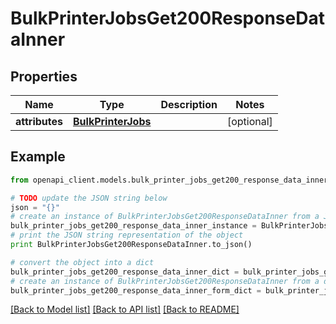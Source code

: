 # BulkPrinterJobsGet200ResponseDataInner


## Properties
Name | Type | Description | Notes
------------ | ------------- | ------------- | -------------
**attributes** | [**BulkPrinterJobs**](BulkPrinterJobs.md) |  | [optional] 

## Example

```python
from openapi_client.models.bulk_printer_jobs_get200_response_data_inner import BulkPrinterJobsGet200ResponseDataInner

# TODO update the JSON string below
json = "{}"
# create an instance of BulkPrinterJobsGet200ResponseDataInner from a JSON string
bulk_printer_jobs_get200_response_data_inner_instance = BulkPrinterJobsGet200ResponseDataInner.from_json(json)
# print the JSON string representation of the object
print BulkPrinterJobsGet200ResponseDataInner.to_json()

# convert the object into a dict
bulk_printer_jobs_get200_response_data_inner_dict = bulk_printer_jobs_get200_response_data_inner_instance.to_dict()
# create an instance of BulkPrinterJobsGet200ResponseDataInner from a dict
bulk_printer_jobs_get200_response_data_inner_form_dict = bulk_printer_jobs_get200_response_data_inner.from_dict(bulk_printer_jobs_get200_response_data_inner_dict)
```
[[Back to Model list]](../README.md#documentation-for-models) [[Back to API list]](../README.md#documentation-for-api-endpoints) [[Back to README]](../README.md)


